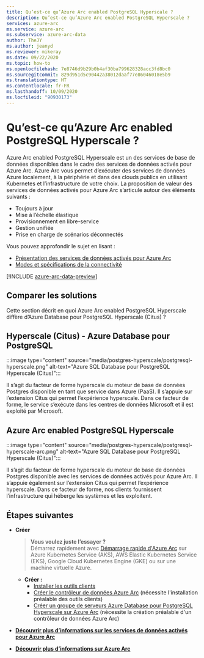 ```yaml
---
title: Qu’est-ce qu’Azure Arc enabled PostgreSQL Hyperscale ?
description: Qu’est-ce qu’Azure Arc enabled PostgreSQL Hyperscale ?
services: azure-arc
ms.service: azure-arc
ms.subservice: azure-arc-data
author: TheJY
ms.author: jeanyd
ms.reviewer: mikeray
ms.date: 09/22/2020
ms.topic: how-to
ms.openlocfilehash: 7e8746d9b29b0b4af30ba799628328acc3fd8bc0
ms.sourcegitcommit: 829d951d5c90442a38012daaf77e86046018e5b9
ms.translationtype: HT
ms.contentlocale: fr-FR
ms.lasthandoff: 10/09/2020
ms.locfileid: "90930173"
---
```

# <a name="what-is-azure-arc-enabled-postgresql-hyperscale"></a>Qu’est-ce qu’Azure Arc enabled PostgreSQL Hyperscale ?

Azure Arc enabled PostgreSQL Hyperscale est un des services de base de données disponibles dans le cadre des services de données activés pour Azure Arc. Azure Arc vous permet d’exécuter des services de données Azure localement, à la périphérie et dans des clouds publics en utilisant Kubernetes et l’infrastructure de votre choix. La proposition de valeur des services de données activés pour Azure Arc s’articule autour des éléments suivants :
- Toujours à jour
- Mise à l’échelle élastique
- Provisionnement en libre-service
- Gestion unifiée
- Prise en charge de scénarios déconnectés

Vous pouvez approfondir le sujet en lisant :
- [Présentation des services de données activés pour Azure Arc](overview.md)
- [Modes et spécifications de la connectivité](connectivity.md)

[!INCLUDE [azure-arc-data-preview](../../../includes/azure-arc-data-preview.md)]

## <a name="compare-solutions"></a>Comparer les solutions

Cette section décrit en quoi Azure Arc enabled PostgreSQL Hyperscale diffère d’Azure Database pour PostgreSQL Hyperscale (Citus) ?

## <a name="azure-database-for-postgresql-hyperscale-citus"></a>Hyperscale (Citus) - Azure Database pour PostgreSQL

:::image type="content" source="media/postgres-hyperscale/postgresql-hyperscale.png" alt-text="Azure SQL Database pour PostgreSQL Hyperscale (Citus)":::

Il s’agit du facteur de forme hyperscale du moteur de base de données Postgres disponible en tant que service dans Azure (PaaS). Il s’appuie sur l’extension Citus qui permet l’expérience hyperscale. Dans ce facteur de forme, le service s’exécute dans les centres de données Microsoft et il est exploité par Microsoft.

## <a name="azure-arc-enabled-postgresql-hyperscale"></a>Azure Arc enabled PostgreSQL Hyperscale

:::image type="content" source="media/postgres-hyperscale/postgresql-hyperscale-arc.png" alt-text="Azure SQL Database pour PostgreSQL Hyperscale (Citus)":::

Il s’agit du facteur de forme hyperscale du moteur de base de données Postgres disponible avec les services de données activés pour Azure Arc. Il s’appuie également sur l’extension Citus qui permet l’expérience hyperscale. Dans ce facteur de forme, nos clients fournissent l’infrastructure qui héberge les systèmes et les exploitent.

## <a name="next-steps"></a>Étapes suivantes
- **Créer**
   > **Vous voulez juste l’essayer ?**  
   > Démarrez rapidement avec [Démarrage rapide d'Azure Arc](https://github.com/microsoft/azure_arc#azure-arc-enabled-data-services) sur Azure Kubernetes Service (AKS), AWS Elastic Kubernetes Service (EKS), Google Cloud Kubernetes Engine (GKE) ou sur une machine virtuelle Azure.

   - **Créer :**
      - [Installer les outils clients](install-client-tools.md)
      - [Créer le contrôleur de données Azure Arc](create-data-controller.md) (nécessite l'installation préalable des outils clients)
      - [Créer un groupe de serveurs Azure Database pour PostgreSQL Hyperscale sur Azure Arc](create-postgresql-hyperscale-server-group.md) (nécessite la création préalable d'un contrôleur de données Azure Arc)
- [**Découvrir plus d’informations sur les services de données activés pour Azure Arc**](https://azure.microsoft.com/services/azure-arc/hybrid-data-services)
- [**Découvrir plus d’informations sur Azure Arc**](https://aka.ms/azurearc)
